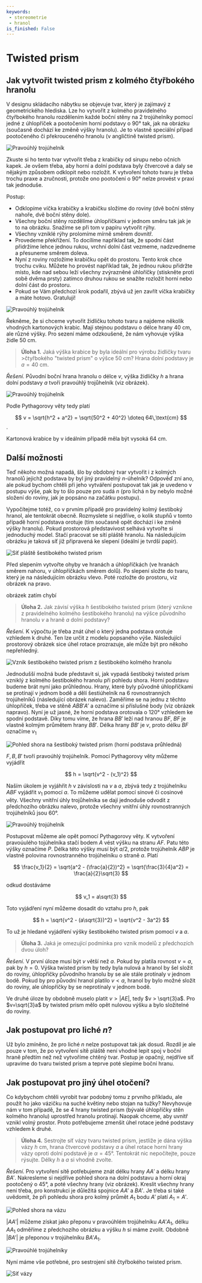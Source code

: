 ```yaml
---
keywords: 
 - stereometrie
 - hranol
is_finished: False
---
```


# Twisted prism

## Jak vytvořit twisted prism z kolmého čtyřbokého hranolu

 V designu skládacího nábytku se objevuje tvar, který je zajímavý z geometrického hlediska. Lze ho vytvořit z kolmého pravidelného čtyřbokého hranolu rozdělením každé boční stěny na 2 trojúhelníky pomocí jedné z úhlopříček a pootočením horní podstavy o $90°$ tak, jak na obrázku (současně dochází ke změně výšky hranolu). Je to vlastně speciální případ pootočeného či překrouceného hranolu (v angličtině twisted prism).

![Pravoúhlý trojúhelník](math4y_twisted_prism_postup.png) 

Zkuste si ho tento tvar vytvořit třeba z krabičky od sirupu nebo očních kapek. Je ovšem třeba, aby horní a dolní podstava byly čtvercové a daly se nějakým způsobem odklopit nebo rozložit. K vytvoření tohoto tvaru je třeba trochu praxe a zručnosti, protože ono pootočení o $90°$ nelze provést v praxi tak jednoduše.  

Postup:

* Odklopíme víčka krabičky a krabičku složíme do roviny (dvě boční stěny nahoře, dvě boční stěny dole).
* Všechny boční stěny rozdělíme úhlopříčkami v jednom směru tak jak je to na obrázku. Snažíme se při tom v papíru vytvořit rýhy.  
* Všechny vzniklé rýhy prolomíme mírně směrem dovnitř.
* Provedeme překřížení. To docílíme například tak, že spodní část přidržíme lehce jednou rukou, vrchní dolní část vezmeme, nadzvedneme a přesuneme směrem doleva.
* Nyní z roviny rozložíme krabičku opět do prostoru. Tento krok chce trochu cviku. Můžete ho provést například tak, že jednou rukou přidržte místo, kde nad sebou leží všechny zvýrazněné úhloříčky (stiskněte proti sobě dvěma prsty) zatímco druhou rukou se snažíte rozložit horní nebo dolní část do prostoru.
* Pokud se Vám předchozí krok podařil, zbývá už jen zavřít víčka krabičky a máte hotovo. Gratuluji!

![Pravoúhlý trojúhelník](twisted_prism_fotky2.jpg)   

Řekněme, že si chceme vytvořit židličku tohoto tvaru a najdeme několik vhodných kartonových krabic. Mají stejnou podstavu o délce hrany $40$ cm, ale různé výšky. Pro sezení máme odzkoušené, že nám vyhovuje výška židle $50$ cm. 


> **Úloha 1.** Jaká výška krabice by byla ideální pro výrobu židličky tvaru >čtyřbokého "twisted prism" o výšce $50$ cm? Hrana dolní podstavy je $a=40$ cm. 

*Řešení.* Původní boční hrana hranolu o délce $v$, výška židličky $h$ a hrana dolní podstavy $a$ tvoří pravoúhlý trojůhelník (viz obrázek). 

![Pravoúhlý trojúhelník](math4y_twisted_prism_priklad_1.png)

Podle Pythagorovy věty tedy platí 

$$
v = \sqrt{h^2 + a^2} = \sqrt{50^2 + 40^2} \doteq 64\,\text{cm}
$$. 

Kartonová krabice by v ideálním případě měla být vysoká $64$ cm.

## Další možnosti

Teď někoho možná napadá, šlo by obdobný tvar vytvořit i z kolmých hranolů jejichž podstava by byl jiný pravidelný $n$-úhelník? Odpověď zní ano, ale pokud bychom chtěli při jeho vytváření postupovat tak jak je uvedeno v postupu výše, pak by to šlo pouze pro sudá $n$ (pro lichá n by nebylo možné složení do roviny, jak je popsáno na začátku postupu). 

Vypočítejme totéž, co v prvním případě pro pravidelný kolmý šestiboký hranol, ale tentokrát obecně. Rozmyslete si nejdříve, o kolik stupňů v tomto případě horní podstava orotuje (tím současně opět dochází i ke změně výšky hranolu). Pokud prostorová představivost selhává vytvořte si jednoduchý model. Stačí pracovat se sítí pláště hranolu. Na následujícím obrázku je taková síť již připravená ke slepení (ideální je tvrdší papír). 

![Síť pláště šestibokého twisted prism](twisted_prism_6_sit.png)

Před slepením vytvořte ohyby ve hranách a úhlopříčkách (ve hranách směrem nahoru, v úhlopříčkách směrem dolů). Po slepení složte do tvaru, který je na následujícím obrázku vlevo. Poté rozložte do prostoru, viz obrázek na pravo.

obrázek zatím chybí

> **Úloha 2.** Jak závisí výška $h$ šestibokého twisted prism (který vznikne z pravidelného kolmého šestibokého hranolu) na výšce původního hranolu $v$ a hraně $a$ dolní podstavy?

*Řešení.* K výpočtu je třeba znát úhel o který jedna podstava orotuje vzhledem k druhé. Ten lze určit z modelu popsaného výše. Následující prostorový obrázek sice úhel rotace prozrazuje, ale může být pro někoho nepřehledný. 

![Vznik šestibokého twisted prism z šestibokého kolmého hranolu](twisted_prism_6.png)

Jednodušší možná bude představit si, jak vypadá šestiboký twisted prism vzniklý z kolmého šestibokého hranolu při pohledu shora. Horní podstavu budeme brát nyní jako průhlednou. Hrany, které byly původně úhlopříčkami se protínají v jednom bodě a dělí šestiúhelník na 6 rovnostranných trojúhelníků (následující obrázek nalevo). Zaměříme se na jednu z těchto úhlopříček, třeba ve stěně $ABB'A'$ a označíme si příslušné body (viz obrázek napravo). Nyní je už jasné, že horní podstava orotovala o $120°$ vzhledem ke spodní podstavě. Díky tomu víme, že hrana $BB'$ leží nad hranou $BF$, $BF$ je vlastně kolmým průmětem hrany $BB'$. Délka hrany $BB'$ je $v$, proto délku $BF$ označíme $v_1$ 

![Pohled shora na šestiboký twisted prism (horní podstava průhledná)](twisted_prism_6_shora.png)

$F,B,B'$ tvoří pravoúhlý trojúhelník. Pomocí Pythagorovy věty můžeme vyjádřit

$$
h = \sqrt{v^2 - (v_1)^2}
$$

Naším úkolem je vyjáhřit $h$ v závislosti na $v$ a $a$, zbývá tedy z trojúhelníku $ABF$ vyjádřit $v_1$ pomocí $a$. To můžeme udělat pomocí sinové či cosinové věty. Všechny vnitřní úhly trojůhelníka se dají jednoduše odvodit z předchozího obrázku nalevo, protože všechny vnitřní úhly rovnostranných trojúhelníků jsou 60°. 

![Pravoúhlý trojúhelník](twisted_prism_6_vypocet.png)

Postupovat můžeme ale opět pomocí Pythagorovy věty. K vytvoření pravoúulého tojúhelníka stačí bodem $A$ vést výšku na stranu $AF$. Patu této výšky označíme $P$. Délka této výšky musí být $a/2$, protože trojúhelník $ABP$ je vlastně polovina rovnostranného trojúhelníku o straně $a$. Platí

$$
\frac{v_1}{2} = \sqrt{a^2 - (\frac{a}{2})^2} = \sqrt{\frac{3}{4}a^2} = \frac{a}{2}\sqrt{3}
$$

odkud dostáváme 

$$
v_1 = a\sqrt{3}
$$

Toto vyjádření nyní můžeme dosadit do vztahu pro  $h$, pak

$$
h = \sqrt{v^2 - (a\sqrt{3})^2} = \sqrt{v^2 - 3a^2}
$$

To už je hledané vyjádření výšky šestibokého twisted prism pomocí $v$ a $a$.

> **Úloha 3.** Jaká je omezující podmínka pro vznik modelů z předchozích dvou úloh?

*Řešení.* V první úloze musí být $v$ větší než $a$. Pokud by platila rovnost $v=a$, pak by $h=0$. Výška twisted prism by tedy byla nulová a hranol by šel složit do roviny, úhlopříčky původního hranolu by se ale stále protínaly v jednom bodě. Pokud by pro původní hranol platilo $v < a$, hranol by bylo možné složit do roviny, ale úhlopříčky by se neprotínaly v jednom bodě. 

Ve druhé úloze by obdobně muselo platit $v > |AE|$, tedy $v > \sqrt{3}a$. Pro $v=\sqrt{3}a$ by twisted prism mělo opět nulovou výšku a bylo složitelné do roviny.

## Jak postupovat pro liché $n$?

Už bylo zmíněno, že pro liché $n$ nelze postupovat tak jak dosud. Rozdíl je ale pouze v tom, že po vytvoření sítě pláště není vhodné lepit spoj v boční hraně předtím než než vytvoříme chtěný tvar. Postup je opačný, nejdříve síť upravíme do tvaru twisted prism a teprve poté slepíme boční hranu.

## Jak postupovat pro jiný úhel otočení?

Co kdybychom chtěli vyrobit tvar podobný tomu z prvního příkladu, ale použít ho jako vázičku na suché květiny nebo stojan na tužky? Nevyhovuje nám v tom případě, že se 4 hrany twisted prism (bývalé úhlopříčky stěn kolmého hranolu) uprostřed hranolu protínají. Naopak chceme, aby uvnitř vznikl volný prostor. Proto potřebujeme zmenšit úhel rotace jedné podstavy vzhledem k druhé. 

> **Úloha 4.** Sestrojte síť vázy tvaru twisted prism, jestliže je dána výška vázy $h$ cm, hrana čtvercové podstavy $a$ a úhel rotace horní hrany vázy oproti dolní podstavě je $\alpha=45°$. Tentokrát nic nepočítejte, pouze rýsujte. Délky $h$ a $a$ si vhodně zvolte.

*Řešení.* Pro vytvoření sítě potřebujeme znát délku hrany $AA'$ a délku hrany $BA'$. Nakresleme si nejdříve pohled shora na dolní podstavu a horní okraj pootočený o $45°$, a poté všechny hrany (viz obrázek). Kreslit všechny hrany není třeba, pro konstrukci je důležitá spojnice $AA'$ a $BA'$. Je třeba si také uvědomit, že při pohledu shora pro kolmý průmět $A_1$ bodu $A'$ platí $A_1=A'$.    

![Pohled shora na vázu](vaza_shora.png)

$|AA'|$ můžeme získat jako přeponu v pravoúhlém trojúhelníku $AA'A_1$, délku $AA_1$ odměříme z předchozího obrázku a výšku $h$ si máme zvolit. Obdobně $|BA'|$ je přeponou v trojúhelníku $BA'A_1$.

![Pravoúhlé trojúhelníky](vaza_vypocet.png)

Nyní máme vše potřebné, pro sestrojení sítě čtyřbokého twisted prism.

![Síť vázy](vaza_sit.png)

